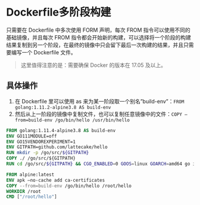 # Dockerfile多阶段构建

只需要在 Dockerfile 中多次使用 FORM 声明，每次 FROM 指令可以使用不同的基础镜像，并且每次 FROM 指令都会开始新的构建，可以选择将一个阶段的构建结果复制到另一个阶段，在最终的镜像中只会留下最后一次构建的结果，并且只需要编写一个 Dockerfile 文件。

> 这里值得注意的是：需要确保 Docker 的版本在 17.05 及以上。

## 具体操作

1. 在 Dockerfile 里可以使用 as 来为某一阶段取一个别名”build-env”：`FROM golang:1.11.2-alpine3.8 AS build-env`
2. 然后从上一阶段的镜像中复制文件，也可以复制任意镜像中的文件：`COPY –from=build-env /go/bin/hello /usr/bin/hello`

```dockerfile
FROM golang:1.11.4-alpine3.8 AS build-env
ENV GO111MODULE=off
ENV GO15VENDOREXPERIMENT=1
ENV GITPATH=github.com/lattecake/hello
RUN mkdir -p /go/src/${GITPATH}
COPY ./ /go/src/${GITPATH}
RUN cd /go/src/${GITPATH} && CGO_ENABLED=0 GOOS=linux GOARCH=amd64 go install -v

FROM alpine:latest
ENV apk –no-cache add ca-certificates
COPY --from=build-env /go/bin/hello /root/hello
WORKDIR /root
CMD ["/root/hello"]
```
